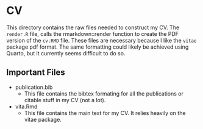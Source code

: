 # CV

This directory contains the raw files needed to construct my CV. The `render.R` file, calls the rmarkdown::render function to create the PDF version of the `cv.RMD` file. These files are necessary because I like the `vitae` package pdf format. The same formatting could likely be achieved using Quarto, but it currently seems difficult to do so.

## Important Files

- publication.bib
  - This file contains the bibtex formating for all the publications or citable stuff in my CV (not a lot).
- vita.Rmd
  - This file contains the main text for my CV. It relies heavily on the vitae package.
